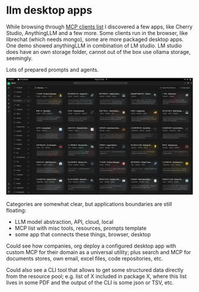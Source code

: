 # llm desktop apps

While browsing through [MCP clients
list](https://github.com/punkpeye/awesome-mcp-clients) I discovered a few apps,
like Cherry Studio, AnythingLLM and a few more. Some clients run in the
browser, like librechat (which needs mongo), some are more packaged desktop
apps. One demo showed anythingLLM in combination of LM studio. LM studio does
have an own storage folder, cannot out of the box use ollama storage,
seemingly.

Lots of prepared prompts and agents.

![](2025-05-26-cherry-agents.png)

Categories are somewhat clear, but applications boundaries are still floating:

* LLM model abstraction, API, cloud, local
* MCP list with misc tools, resources, prompts template
* some app that connects these things, browser, desktop

Could see how companies, org deploy a configured desktop app with custom MCP
for their domain as a universal utility; plus search and MCP for documents stores,
own email, excel files, code repositories, etc.

Could also see a CLI tool that allows to get some structured data directly from
the resource pool; e.g. list of X included in package X, where this list lives
in some PDF and the output of the CLI is some json or TSV, etc.

